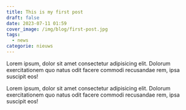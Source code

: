 ```yaml
---
title: This is my first post
draft: false
date: 2023-07-11 01:59
cover_image: /img/blog/first-post.jpg
tags:
  - news
categorie: nieuws
---
```

Lorem ipsum, dolor sit amet consectetur adipisicing elit. Dolorum exercitationem quo natus odit facere commodi recusandae rem, ipsa suscipit eos!

Lorem ipsum, dolor sit amet consectetur adipisicing elit. Dolorum exercitationem quo natus odit facere commodi recusandae rem, ipsa suscipit eos!